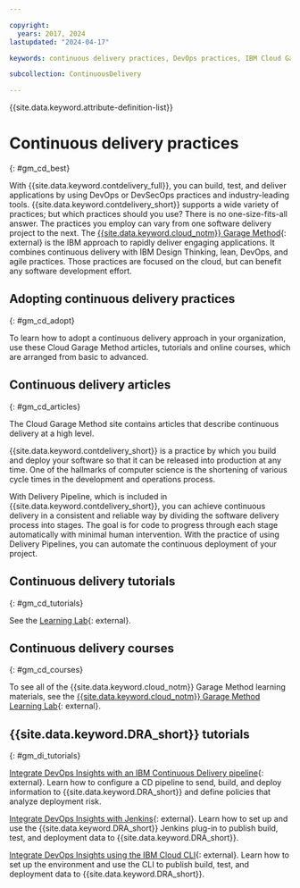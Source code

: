 ```yaml
---

copyright:
  years: 2017, 2024
lastupdated: "2024-04-17"

keywords: continuous delivery practices, DevOps practices, IBM Cloud Garage Method, learning resources, DevOps Insights

subcollection: ContinuousDelivery

---
```


{{site.data.keyword.attribute-definition-list}}

# Continuous delivery practices
{: #gm_cd_best}

With {{site.data.keyword.contdelivery_full}}, you can build, test, and deliver applications by using DevOps or DevSecOps practices and industry-leading tools. {{site.data.keyword.contdelivery_short}} supports a wide variety of practices; but which practices should you use? There is no one-size-fits-all answer. The practices you employ can vary from one software delivery project to the next. The [{{site.data.keyword.cloud_notm}} Garage Method](https://www.ibm.com/garage/method/){: external} is the IBM approach to rapidly deliver engaging applications. It combines continuous delivery with IBM Design Thinking, lean, DevOps, and agile practices. Those practices are focused on the cloud, but can benefit any software development effort.


## Adopting continuous delivery practices
{: #gm_cd_adopt}

To learn how to adopt a continuous delivery approach in your organization, use these Cloud Garage Method articles, tutorials and online courses, which are arranged from basic to advanced.

## Continuous delivery articles
{: #gm_cd_articles}

The Cloud Garage Method site contains articles that describe continuous delivery at a high level.

{{site.data.keyword.contdelivery_short}} is a practice by which you build and deploy your software so that it can be released into production at any time. One of the hallmarks of computer science is the shortening of various cycle times in the development and operations process.

With Delivery Pipeline, which is included in {{site.data.keyword.contdelivery_short}}, you can achieve continuous delivery in a consistent and reliable way by dividing the software delivery process into stages. The goal is for code to progress through each stage automatically with minimal human intervention. With the practice of using Delivery Pipelines, you can automate the continuous deployment of your project.

## Continuous delivery tutorials
{: #gm_cd_tutorials}

See the [Learning Lab](https://www.ibm.com/training/cloud){: external}.

## Continuous delivery courses
{: #gm_cd_courses}

To see all of the {{site.data.keyword.cloud_notm}} Garage Method learning materials, see the [{{site.data.keyword.cloud_notm}} Garage Method Learning Lab](https://www.ibm.com/training/cloud){: external}.

## {{site.data.keyword.DRA_short}} tutorials
{: #gm_di_tutorials}

[Integrate DevOps Insights with an IBM Continuous Delivery pipeline](https://www.ibm.com/cloud/architecture/tutorials/integrate-devops-insights-with-cd-pipeline){: external}. Learn how to configure a CD pipeline to send, build, and deploy information to {{site.data.keyword.DRA_short}} and define policies that analyze deployment risk.

[Integrate DevOps Insights with Jenkins](https://www.ibm.com/cloud/architecture/tutorials/use-jenkins-plugin-to-post-data-to-devops-insights){: external}. Learn how to set up and use the {{site.data.keyword.DRA_short}} Jenkins plug-in to publish build, test, and deployment data to {{site.data.keyword.DRA_short}}.

[Integrate DevOps Insights using the IBM Cloud CLI](https://www.ibm.com/cloud/architecture/tutorials/use-cli-to-post-data-to-devops-insights){: external}. Learn how to set up the environment and use the CLI to publish build, test, and deployment data to {{site.data.keyword.DRA_short}}.
